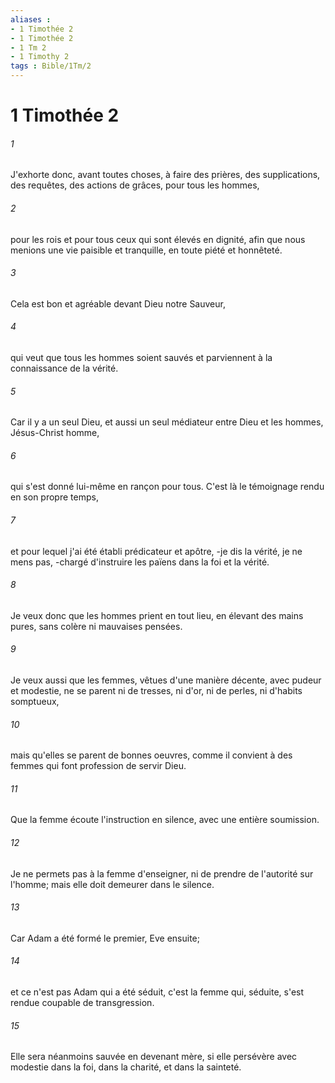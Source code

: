 ```yaml
---
aliases : 
- 1 Timothée 2
- 1 Timothée 2
- 1 Tm 2
- 1 Timothy 2
tags : Bible/1Tm/2
---
```


# 1 Timothée 2

###### 1
J'exhorte donc, avant toutes choses, à faire des prières, des supplications, des requêtes, des actions de grâces, pour tous les hommes,
###### 2
pour les rois et pour tous ceux qui sont élevés en dignité, afin que nous menions une vie paisible et tranquille, en toute piété et honnêteté.
###### 3
Cela est bon et agréable devant Dieu notre Sauveur,
###### 4
qui veut que tous les hommes soient sauvés et parviennent à la connaissance de la vérité.
###### 5
Car il y a un seul Dieu, et aussi un seul médiateur entre Dieu et les hommes, Jésus-Christ homme,
###### 6
qui s'est donné lui-même en rançon pour tous. C'est là le témoignage rendu en son propre temps,
###### 7
et pour lequel j'ai été établi prédicateur et apôtre, -je dis la vérité, je ne mens pas, -chargé d'instruire les païens dans la foi et la vérité.
###### 8
Je veux donc que les hommes prient en tout lieu, en élevant des mains pures, sans colère ni mauvaises pensées.
###### 9
Je veux aussi que les femmes, vêtues d'une manière décente, avec pudeur et modestie, ne se parent ni de tresses, ni d'or, ni de perles, ni d'habits somptueux,
###### 10
mais qu'elles se parent de bonnes oeuvres, comme il convient à des femmes qui font profession de servir Dieu.
###### 11
Que la femme écoute l'instruction en silence, avec une entière soumission.
###### 12
Je ne permets pas à la femme d'enseigner, ni de prendre de l'autorité sur l'homme; mais elle doit demeurer dans le silence.
###### 13
Car Adam a été formé le premier, Eve ensuite;
###### 14
et ce n'est pas Adam qui a été séduit, c'est la femme qui, séduite, s'est rendue coupable de transgression.
###### 15
Elle sera néanmoins sauvée en devenant mère, si elle persévère avec modestie dans la foi, dans la charité, et dans la sainteté.
